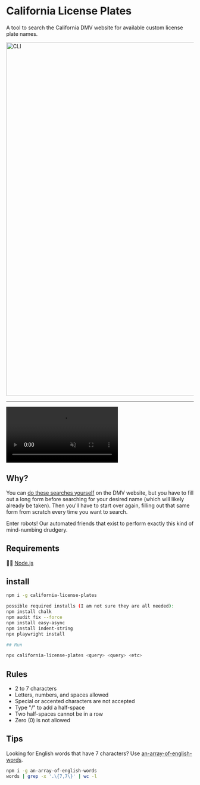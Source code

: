 # California License Plates

A tool to search the California DMV website for available custom license plate names.

<img width="947" alt="CLI" src="https://user-images.githubusercontent.com/2289/121766364-0fc8eb00-cb06-11eb-83d5-bf86f6b2282b.png">

---

<video src="https://user-images.githubusercontent.com/2289/121821946-1a43cb80-cc51-11eb-8479-5fba90b3f76a.mov" data-canonical-src="https://user-images.githubusercontent.com/2289/121821946-1a43cb80-cc51-11eb-8479-5fba90b3f76a.mov" controls="controls" muted="muted" class="d-block rounded-bottom-2 width-fit" style="max-height:640px;"></video>

## Why? 

You can [do these searches yourself](https://www.dmv.ca.gov/wasapp/ipp2/startPers.do) on the DMV website, but you have to fill out a long form before searching for your desired name (which will likely already be taken). Then you'll have to start over again, filling out that same form from scratch every time you want to search.

Enter robots! Our automated friends that exist to perform exactly this kind of mind-numbing drudgery.

## Requirements

🐢🚀 [Node.js](https://nodejs.org/en/)


## install

```sh
npm i -g california-license-plates

possible required installs (I am not sure they are all needed):
npm install chalk
npm audit fix --force
npm install easy-async
npm install indent-string
npx playwright install

## Run

npx california-license-plates <query> <query> <etc>
```

## Rules

- 2 to 7 characters
- Letters, numbers, and spaces allowed
- Special or accented characters are not accepted
- Type "/" to add a half-space
- Two half-spaces cannot be in a row
- Zero (0) is not allowed

## Tips

Looking for English words that have 7 characters? Use [an-array-of-english-words](https://ghub.io/an-array-of-english-words).

```sh
npm i -g an-array-of-english-words
words | grep -x '.\{7,7\}' | wc -l
```
